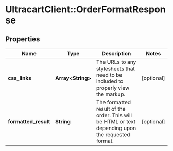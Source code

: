 # UltracartClient::OrderFormatResponse

## Properties
Name | Type | Description | Notes
------------ | ------------- | ------------- | -------------
**css_links** | **Array&lt;String&gt;** | The URLs to any stylesheets that need to be included to properly view the markup. | [optional] 
**formatted_result** | **String** | The formatted result of the order.  This will be HTML or text depending upon the requested format. | [optional] 


